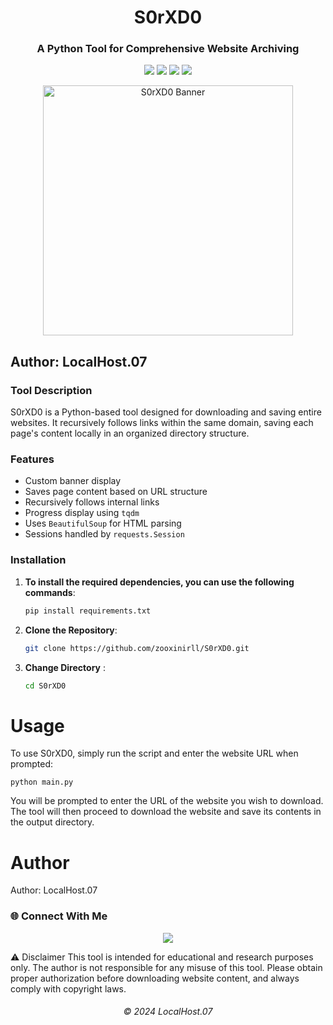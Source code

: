 <h1 align="center">S0rXD0</h1>

<h3 align="center">A Python Tool for Comprehensive Website Archiving</h3>



<p align="center">

  <img src="https://img.shields.io/badge/Python-3.8%2B-blue?style=for-the-badge&logo=python" />

  <img src="https://img.shields.io/github/license/zooxinirll/S0rXD0?style=for-the-badge" />

  <img src="https://img.shields.io/github/stars/zooxinirll/S0rXD0?style=for-the-badge&logo=github" />

  <img src="https://img.shields.io/badge/Maintained-Yes-brightgreen?style=for-the-badge" />

</p>



<p align="center">

  <img src="https://media.giphy.com/media/8kdugL9NQxzOQ/giphy.gif" width="400px" alt="S0rXD0 Banner" />

</p>


## Author: LocalHost.07

### Tool Description
S0rXD0 is a Python-based tool designed for downloading and saving entire websites. It recursively follows links within the same domain, saving each page's content locally in an organized directory structure.

### Features
- Custom banner display
- Saves page content based on URL structure
- Recursively follows internal links
- Progress display using `tqdm`
- Uses `BeautifulSoup` for HTML parsing
- Sessions handled by `requests.Session`

### Installation

1. **To install the required dependencies, you can use the following commands**:

   ```bash
   pip install requirements.txt
   
2. **Clone the Repository**:

   ```bash
   git clone https://github.com/zooxinirll/S0rXD0.git

4. **Change Directory** :

    ```bash
    cd S0rXD0

# Usage
To use S0rXD0, simply run the script and enter the website URL when prompted:

    python main.py

You will be prompted to enter the URL of the website you wish to download. The tool will then proceed to download the website and save its contents in the output directory.

# Author 

Author: LocalHost.07

### 🌐 Connect With Me

<p align="center">
  <a href="https://www.instagram.com/h3r.10c4lh0st.07?igsh=MTRqcGNsdmN3a2FyaA==" target="_blank">
    <img src="https://img.shields.io/badge/Instagram-E4405F?style=for-the-badge&logo=instagram&logoColor=white" />
  </a>
</p>

⚠️ Disclaimer
This tool is intended for educational and research purposes only. The author is not responsible for any misuse of this tool. Please obtain proper authorization before downloading website content, and always comply with copyright laws.

<h6 align="center">© 2024 LocalHost.07</h6>
